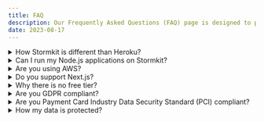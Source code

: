 ```yaml
---
title: FAQ
description: Our Frequently Asked Questions (FAQ) page is designed to provide you with quick and helpful information about Stormkit.
date: 2023-08-17
---
```


<details>
<summary>How Stormkit is different than Heroku?</summary>

Stormkit stands out in its capability to host static websites, single-page applications (SPAs), and serverless functions. Its optimization for performance ensures a smooth journey for JavaScript developers. The platform offers a range of features, including dynamic injection of frontend code, instant rollbacks, feature flags, customizable CDN storage, and trigger functions.

Conversely, Heroku provides a broader application platform that accommodates diverse application types, including web apps, APIs, and beyond. It enables developers to deploy applications constructed with a variety of programming languages and frameworks.

</details>

<details>
<summary>Can I run my Node.js applications on Stormkit?</summary>

Not directly, Stormkit is optimized for serverless deployments and provides a serverless computing environment through its serverless functions feature, which allows you to deploy pieces of code that respond to HTTP requests. These functions are stateless and designed to be short-lived. You can use Nuxt.js functions or [use plain functions](/docs/features/writing-api) which has same interface as Node.js. If you are looking for long lived executions please contact with us. We can tailor our platform according your needs.

</details>

<details>
<summary>Are you using AWS?</summary>

Yes, we leverage specific AWS solutions such as Lambda and S3 to enhance our services. Our approach involves utilizing certain AWS services  to minimize dependence on AWS. This strategy ensures our platform's adaptability for potential portability to on-premise environments or alternate cloud providers in the future.

</details>

<details>
<summary>Do you support Next.js?</summary>

As of May 21, 2023, we [have made the decision](/blog/why-we-are-dropping-support-for-next-js) to drop **serverless** support for Next.js. You can still use Next.js but you won't able to SSR.

</details>

<details>
<summary>Why there is no free tier?</summary>

At Stormkit, we're dedicated to offering an exceptional user experience through our carefully crafted product. As a self-funded endeavor driven by passionate co-founders, we've invested our energy into developing a solution that truly addresses your requirements.

To maintain our commitment to quality, we're introducing a free trial period. This approach enables us to focus on users genuinely interested in exploring our offering. By providing a free trial, we can better cater to the needs of serious users and offer tailored support and features.

It's crucial to understand that we're entirely self-funded, without external backing. Our product's growth and development rely solely on revenue generated. Opting for the free trial not only lets you experience our product's full potential but also supports an independent, self-funded venture.

Should you desire an extended trial or a different package, don't hesitate to reach out. As a self-funded entity, we prioritize flexibility in accommodating our customers' financial situations.

</details>


<details>
<summary>Are you GDPR compliant?</summary>

Yes.

</details>

<details>
<summary>Are you Payment Card Industry Data Security Standard (PCI) compliant?</summary>

Yes.

</details>

<details>
<summary>How my data is protected?</summary>

Stormkit employs robust security measures to safeguard your data. This includes encrypting data on disk using the highly secure 256-bit Advanced Encryption Standard (AES-256). Your valuable customer data is backed up hourly to ensure its safety. Additionally, we prioritize security by default through our utilization of HTTPS/SSL protocols.

</details>

<style>
/* Style the summary element */
details summary {
  cursor: pointer;
}

/* Style the content of the collapsible section */
details:not([open]) > *:not(summary) {
  display: none;
}
</style>